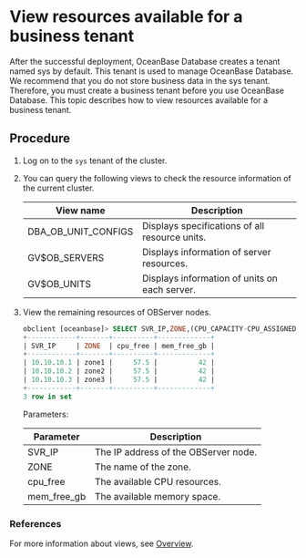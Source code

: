 # View resources available for a business tenant

After the successful deployment, OceanBase Database creates a tenant named sys by default. This tenant is used to manage OceanBase Database. We recommend that you do not store business data in the sys tenant. Therefore, you must create a business tenant before you use OceanBase Database. This topic describes how to view resources available for a business tenant.

## Procedure

1. Log on to the `sys` tenant of the cluster.

2. You can query the following views to check the resource information of the current cluster.

   | **View name** | **Description** |
   |---------------------|-------------------------------|
   | DBA_OB_UNIT_CONFIGS | Displays specifications of all resource units.  |
   | GV$OB_SERVERS | Displays information of server resources.  |
   | GV$OB_UNITS | Displays information of units on each server.  |

3. View the remaining resources of OBServer nodes.

   ```sql
   obclient [oceanbase]> SELECT SVR_IP,ZONE,(CPU_CAPACITY-CPU_ASSIGNED) cpu_free,round((MEM_CAPACITY-MEM_ASSIGNED)/1024/1024/1024) mem_free_gb FROM GV$OB_SERVERS;
   +------------+-------+----------+-------------+
   | SVR_IP     | ZONE  | cpu_free | mem_free_gb |
   +------------+-------+----------+-------------+
   | 10.10.10.1 | zone1 |     57.5 |          42 |
   | 10.10.10.2 | zone2 |     57.5 |          42 |
   | 10.10.10.3 | zone3 |     57.5 |          42 |
   +------------+-------+----------+-------------+
   3 row in set
   ```

   Parameters:

   | Parameter | Description |
   |-------------|------------------|
   | SVR_IP | The IP address of the OBServer node.  |
   | ZONE | The name of the zone.  |
   | cpu_free | The available CPU resources.  |
   | mem_free_gb | The available memory space.  |

### References

For more information about views, see [Overview](../../../../7.reference/5.system-reference/4.system-overview-of-mysql-mode/1.overview-of-mysql-mode.md).
